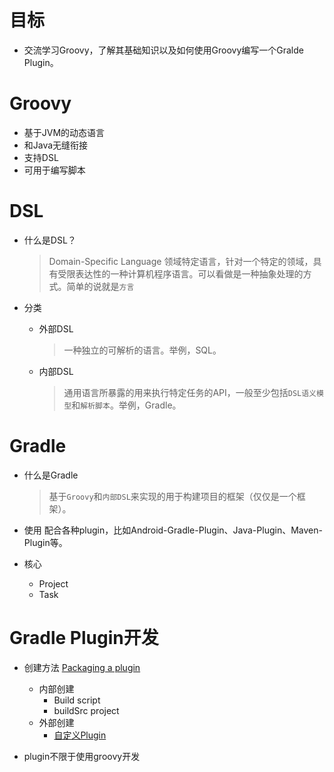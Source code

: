 # 目标
- 交流学习Groovy，了解其基础知识以及如何使用Groovy编写一个Gralde Plugin。
# Groovy
- 基于JVM的动态语言
- 和Java无缝衔接
- 支持DSL
- 可用于编写脚本






# DSL
- 什么是DSL？

  > Domain-Specific Language 领域特定语言，针对一个特定的领域，具有受限表达性的一种计算机程序语言。可以看做是一种抽象处理的方式。简单的说就是`方言`
- 分类
  - 外部DSL
     > 一种独立的可解析的语言。举例，SQL。

  - 内部DSL
     > 通用语言所暴露的用来执行特定任务的API，一般至少包括`DSL语义模型`和`解析脚本`。举例，Gradle。




# Gradle
- 什么是Gradle
  >基于`Groovy`和`内部DSL`来实现的用于构建项目的框架（仅仅是一个框架）。
- 使用
配合各种plugin，比如Android-Gradle-Plugin、Java-Plugin、Maven-Plugin等。

- 核心
  - Project
  - Task

# Gradle Plugin开发
- 创建方法 [Packaging a plugin][1]
  - 内部创建
     - Build script
     - buildSrc project
  - 外部创建
     - [自定义Plugin][2]


- plugin不限于使用groovy开发


  [1]: https://docs.gradle.org/current/userguide/custom_plugins.html#sec:packaging_a_plugin
  [2]: https://blog.csdn.net/sbsujjbcy/article/details/50782830
